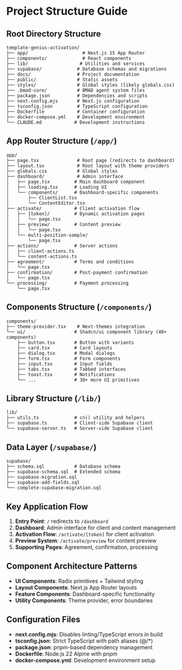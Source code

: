 # Project Structure Guide

## Root Directory Structure
```
template-genius-activation/
├── app/                    # Next.js 15 App Router
├── components/             # React components
├── lib/                   # Utilities and services
├── supabase/             # Database schemas and migrations
├── docs/                 # Project documentation
├── public/               # Static assets
├── styles/               # Global styles (likely globals.css)
├── .bmad-core/           # BMAD agent system files
├── package.json          # Dependencies and scripts
├── next.config.mjs       # Next.js configuration
├── tsconfig.json         # TypeScript configuration
├── Dockerfile            # Container configuration
├── docker-compose.yml    # Development environment
└── CLAUDE.md            # Development instructions
```

## App Router Structure (`/app/`)
```
app/
├── page.tsx              # Root page (redirects to dashboard)
├── layout.tsx            # Root layout with theme providers
├── globals.css           # Global styles
├── dashboard/            # Admin interface
│   ├── page.tsx         # Main dashboard component
│   ├── loading.tsx      # Loading UI
│   └── components/      # Dashboard-specific components
│       ├── ClientList.tsx
│       └── ContentEditor.tsx
├── activate/            # Client activation flow
│   ├── [token]/         # Dynamic activation pages
│   │   └── page.tsx
│   ├── preview/         # Content preview
│   │   └── page.tsx
│   └── multi-position-sample/
│       └── page.tsx
├── actions/             # Server actions
│   ├── client-actions.ts
│   └── content-actions.ts
├── agreement/           # Terms and conditions
│   └── page.tsx
├── confirmation/        # Post-payment confirmation
│   └── page.tsx
└── processing/          # Payment processing
    └── page.tsx
```

## Components Structure (`/components/`)
```
components/
├── theme-provider.tsx    # Next-themes integration
└── ui/                  # Shadcn/ui component library (40+ components)
    ├── button.tsx       # Button with variants
    ├── card.tsx         # Card layouts
    ├── dialog.tsx       # Modal dialogs
    ├── form.tsx         # Form components
    ├── input.tsx        # Input fields
    ├── tabs.tsx         # Tabbed interfaces
    ├── toast.tsx        # Notifications
    └── ...              # 30+ more UI primitives
```

## Library Structure (`/lib/`)
```
lib/
├── utils.ts             # cn() utility and helpers
├── supabase.ts          # Client-side Supabase client
└── supabase-server.ts   # Server-side Supabase client
```

## Data Layer (`/supabase/`)
```
supabase/
├── schema.sql           # Database schema
├── supabase-schema.sql  # Extended schema
├── supabase-migration.sql
├── supabase-add-fields.sql
└── complete-supabase-migration.sql
```

## Key Application Flow
1. **Entry Point**: `/` redirects to `/dashboard`
2. **Dashboard**: Admin interface for client and content management
3. **Activation Flow**: `/activate/[token]` for client activation
4. **Preview System**: `/activate/preview` for content preview
5. **Supporting Pages**: Agreement, confirmation, processing

## Component Architecture Patterns
- **UI Components**: Radix primitives + Tailwind styling
- **Layout Components**: Next.js App Router layouts
- **Feature Components**: Dashboard-specific functionality
- **Utility Components**: Theme provider, error boundaries

## Configuration Files
- **next.config.mjs**: Disables linting/TypeScript errors in build
- **tsconfig.json**: Strict TypeScript with path aliases (@/*)
- **package.json**: pnpm-based dependency management
- **Dockerfile**: Node.js 22 Alpine with pnpm
- **docker-compose.yml**: Development environment setup